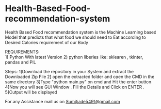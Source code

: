 # Health-Based-Food-recommendation-system
Health Based Food recommendation system is the Machine Learning based Model that predicts that what food we should need to Eat according to Desired Calories requirement of our Body 


REQUIREMENTS:   
              1) Python With latest Version
              2) python liberies like: sklearen , tkinter, pandas and PIL

Steps: 1]Download the repository in your System and extract the Downloaded Zip File 
       2] open the extracted folder and open the CMD in the same directory
       3]Type "python main.py" on cmd and Hit the enter button 
       4]Now you will see GUI Window . Fill the Details and Click on ENTER .
       5]Output will be displayed

For any Assistance mail us on Sumitjade5491@gmail.com
